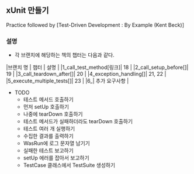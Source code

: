 ## xUnit 만들기 
Practice followed by [Test-Driven Development : By Example (Kent Beck)]

### 설명

* 각 브랜치에 해당하는 책의 챕터는 다음과 같다.

|브랜치 명 | 챕터 | 설명 |
|1_call_test_method[링크]| 18 |
|2_call_setup_before[]| 19 |
|3_call_teardown_after[]| 20 |
|4_exception_handling[]| 21, 22 |
|5_execute_multiple_tests[]| 23 |
|6_| 추가 요구사항 |


* TODO
    * 테스트 메서드 호출하기 
    * 먼저 setUp 호출하기 
    * 나중에 tearDown 호출하기
    * 테스트 메서드가 실패하더라도 tearDown 호출하기
    * 테스트 여러 개 실행하기 
    * 수집한 결과를 출력하기
    * WasRun에 로그 문자열 남기기
    * 실패한 테스트 보고하기
    * setUp 에러를 잡아서 보고하기
    * TestCase 클래스에서 TestSuite 생성하기






